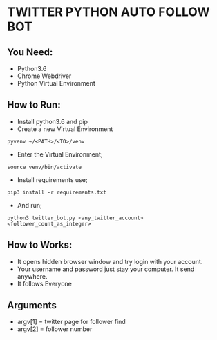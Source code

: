 # TWITTER PYTHON AUTO FOLLOW BOT

## You Need:
  - Python3.6
  - Chrome Webdriver
  - Python Virtual Environment

## How to Run:
  - Install python3.6 and pip
  - Create a new Virtual Environment
  ```
  pyvenv ~/<PATH>/<TO>/venv
  ```
  - Enter the Virtual Environment;
  ```
  source venv/bin/activate
  ```
  - Install requirements use;
  ```
  pip3 install -r requirements.txt
  ```
  - And run;
  ```
  python3 twitter_bot.py <any_twitter_account> <follower_count_as_integer>
  ```

## How to Works:
  - It opens hidden browser window and try login with your account.
  - Your username and password just stay your computer. It send anywhere.
  - It follows Everyone

## Arguments
  - argv[1] = twitter page for follower find
  - argv[2] = follower number
